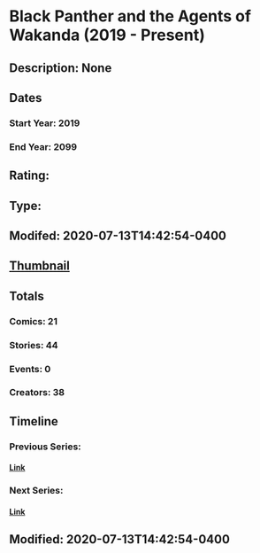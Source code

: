 # Black Panther and the Agents of Wakanda (2019 - Present)
## Description: None
## Dates
### Start Year: 2019
### End Year: 2099
## Rating: 
## Type: 
## Modifed: 2020-07-13T14:42:54-0400
## [Thumbnail](http://i.annihil.us/u/prod/marvel/i/mg/c/80/5d7bc052df94d.jpg)
## Totals
### Comics: 21
### Stories: 44
### Events: 0
### Creators: 38
## Timeline
### Previous Series: 
#### [Link]()
### Next Series: 
#### [Link]()
## Modified: 2020-07-13T14:42:54-0400